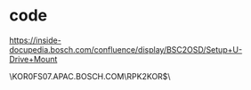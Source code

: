 # code
https://inside-docupedia.bosch.com/confluence/display/BSC2OSD/Setup+U-Drive+Mount

\\KOR0FS07.APAC.BOSCH.COM\RPK2KOR$\
